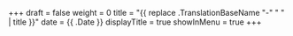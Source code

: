 +++
draft = false
weight = 0
title = "{{ replace .TranslationBaseName "-" " " | title }}"
date = {{ .Date }}
displayTitle = true
showInMenu = true
+++
